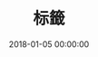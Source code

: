---
title: 标籤
date: 2018-01-05 00:00:00
type: "tags"
top_img: https://s3.ax1x.com/2020/11/12/BvIco8.jpg
---